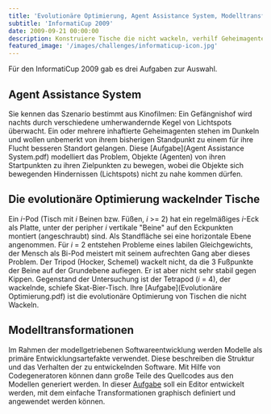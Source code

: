 ```yaml
---
title: 'Evolutionäre Optimierung, Agent Assistance System, Modelltransformationen'
subtitle: 'InformatiCup 2009'
date: 2009-09-21 00:00:00
description: Konstruiere Tische die nicht wackeln, verhilf Geheimagenten zur Flucht oder transformiere BPMN-Modelle.
featured_image: '/images/challenges/informaticup-icon.jpg'
---
```


Für den InformatiCup 2009 gab es drei Aufgaben zur Auswahl.

## Agent Assistance System ##

Sie kennen das Szenario bestimmt aus Kinofilmen: Ein Gefängnishof wird nachts durch verschiedene umherwandernde Kegel von Lichtspots überwacht. Ein oder mehrere inhaftierte Geheimagenten stehen im Dunkeln und wollen unbemerkt von ihrem bisherigen Standpunkt zu einem für ihre Flucht besseren Standort gelangen. Diese [Aufgabe](Agent Assistance System.pdf) modelliert das Problem, Objekte (Agenten) von ihren Startpunkten zu ihren Zielpunkten zu bewegen, wobei die Objekte sich bewegenden Hindernissen (Lichtspots) nicht zu nahe kommen dürfen.

## Die evolutionäre Optimierung wackelnder Tische ##

Ein *i*-Pod (Tisch mit *i* Beinen bzw. Füßen, *i* >= 2) hat ein regelmäßiges *i*-Eck als Platte, unter der peripher *i* vertikale "Beine" auf den Eckpunkten montiert (angeschraubt) sind. Als Standfläche sei eine horizontale Ebene angenommen. Für *i* = 2 entstehen Probleme eines labilen Gleichgewichts, der Mensch als Bi-Pod meistert mit seinem aufrechten Gang aber dieses Problem. Der Tripod (Hocker, Schemel) wackelt nicht, da die 3 Fußpunkte der Beine auf der Grundebene aufiegen. Er ist aber nicht sehr stabil gegen Kippen. Gegenstand der Untersuchung ist der Tetrapod (*i* = 4), der wackelnde, schiefe Skat-Bier-Tisch. Ihre [Aufgabe](Evolutionäre Optimierung.pdf) ist die evolutionäre Optimierung von Tischen die nicht Wackeln.

## Modelltransformationen ##

Im Rahmen der modellgetriebenen Softwareentwicklung werden Modelle als primäre Entwicklungsartefakte verwendet. Diese beschreiben die Struktur und das Verhalten der zu entwickelnden Software. Mit Hilfe von Codegeneratoren können dann große Teile des Quellcodes aus den Modellen generiert werden. In dieser [Aufgabe](Modelltransformationen.pdf) soll ein Editor entwickelt werden, mit dem einfache Transformationen graphisch definiert und angewendet werden können.
